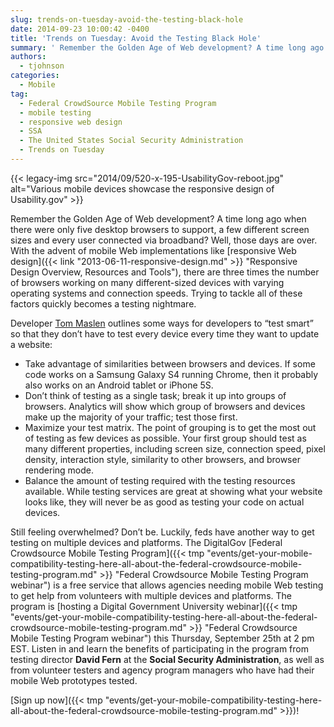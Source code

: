 ```yaml
---
slug: trends-on-tuesday-avoid-the-testing-black-hole
date: 2014-09-23 10:00:42 -0400
title: 'Trends on Tuesday: Avoid the Testing Black Hole'
summary: ' Remember the Golden Age of Web development? A time long ago when there were only five desktop browsers to support, a few different screen sizes and every user connected via broadband? Well, those days are over. With the advent of mobile Web'
authors:
  - tjohnson
categories:
  - Mobile
tag:
  - Federal CrowdSource Mobile Testing Program
  - mobile testing
  - responsive web design
  - SSA
  - The United States Social Security Administration
  - Trends on Tuesday
---
```


{{< legacy-img src="2014/09/520-x-195-UsabilityGov-reboot.jpg" alt="Various mobile devices showcase the responsive design of Usability.gov" >}}

Remember the Golden Age of Web development? A time long ago when there were only five desktop browsers to support, a few different screen sizes and every user connected via broadband? Well, those days are over. With the advent of mobile Web implementations like [responsive Web design]({{< link "2013-06-11-responsive-design.md" >}} "Responsive Design Overview, Resources and Tools"), there are three times the number of browsers working on many different-sized devices with varying operating systems and connection speeds. Trying to tackle all of these factors quickly becomes a testing nightmare.

Developer [Tom Maslen](http://www.smashingmagazine.com/2014/07/14/testing-and-responsive-web-design/ "Tom Maslen") outlines some ways for developers to &#8220;test smart&#8221; so that they don’t have to test every device every time they want to update a website:

  * Take advantage of similarities between browsers and devices. If some code works on a Samsung Galaxy S4 running Chrome, then it probably also works on an Android tablet or iPhone 5S.
  * Don’t think of testing as a single task; break it up into groups of browsers. Analytics will show which group of browsers and devices make up the majority of your traffic; test those first.
  * Maximize your test matrix. The point of grouping is to get the most out of testing as few devices as possible. Your first group should test as many different properties, including screen size, connection speed, pixel density, interaction style, similarity to other browsers, and browser rendering mode.
  * Balance the amount of testing required with the testing resources available. While testing services are great at showing what your website looks like, they will never be as good as testing your code on actual devices.

Still feeling overwhelmed? Don’t be. Luckily, feds have another way to get testing on multiple devices and platforms. The DigitalGov [Federal Crowdsource Mobile Testing Program]({{< tmp "events/get-your-mobile-compatibility-testing-here-all-about-the-federal-crowdsource-mobile-testing-program.md" >}} "Federal Crowdsource Mobile Testing Program webinar") is a free service that allows agencies needing mobile Web testing to get help from volunteers with multiple devices and platforms. The program is [hosting a Digital Government University webinar]({{< tmp "events/get-your-mobile-compatibility-testing-here-all-about-the-federal-crowdsource-mobile-testing-program.md" >}} "Federal Crowdsource Mobile Testing Program webinar") this Thursday, September 25th at 2 pm EST. Listen in and learn the benefits of participating in the program from testing director **David Fern** at the **Social Security Administration**, as well as from volunteer testers and agency program managers who have had their mobile Web prototypes tested.

[Sign up now]({{< tmp "events/get-your-mobile-compatibility-testing-here-all-about-the-federal-crowdsource-mobile-testing-program.md" >}})!